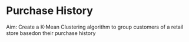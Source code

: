 # Purchase History

Aim: Create a K-Mean Clustering algorithm to group customers of a retail store basedon their purchase history
